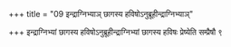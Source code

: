 +++
title = "09 इन्द्राग्निभ्याञ् छागस्य हविषोऽनुब्रूहीन्द्राग्निभ्याञ्"

+++
इन्द्राग्निभ्यां छागस्य हविषोऽनुब्रूहीन्द्राग्निभ्यां छागस्य हविषः प्रेष्येति सम्प्रैषौ ९